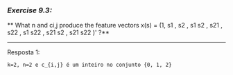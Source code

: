 ### *Exercise 9.3:*

** What n and ci,j produce the feature vectors x(s) = (1, s1 , s2 , s1 s2 , s21 , s22 ,
s1 s22 , s21 s2 , s21 s22 )' ?**

---
Resposta 1:

```
k=2, n=2 e c_{i,j} é um inteiro no conjunto {0, 1, 2}
```
